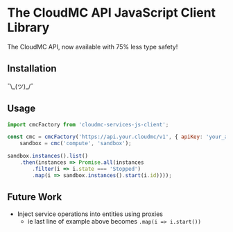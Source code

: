 # The CloudMC API JavaScript Client Library

The CloudMC API, now available with 75% less type safety!

## Installation

¯\\\_(ツ)_/¯

## Usage

```js
import cmcFactory from 'cloudmc-services-js-client';

const cmc = cmcFactory('https://api.your.cloudmc/v1', { apiKey: 'your_api_key' }),
    sandbox = cmc('compute', 'sandbox');

sandbox.instances().list()
    .then(instances => Promise.all(instances
        .filter(i => i.state === 'Stopped')
        .map(i => sandbox.instances().start(i.id))));
```

## Future Work

- Inject service operations into entities using proxies
    + ie last line of example above becomes `.map(i => i.start())`
